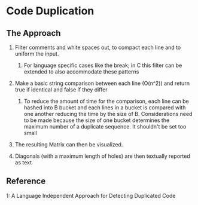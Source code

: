 # Code Duplication

## The Approach

1. Filter comments and white spaces out, to compact each line and to uniform the input.
    1. For language specific cases like the break; in C this filter can be extended to also accommodate these patterns

2. Make a basic string comparison between each line (O(n^2)) and return true if identical and false if they differ
    1. To reduce the amount of time for the comparison, each line can be
        hashed into B bucket and each lines in a bucket is compared with one another
        reducing the time by the size of B. Considerations need to be made because
        the size of one bucket determines the maximum number of a duplicate
        sequence. It shouldn't be set too small

3. The resulting Matrix can then be visualized.
4. Diagonals (with a maximum length of holes) are then textually reported as text

## Reference

1: A Language Independent Approach for Detecting Duplicated Code
